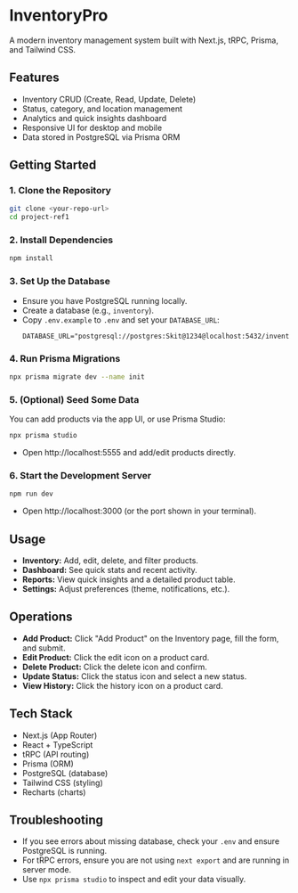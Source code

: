 # InventoryPro

A modern inventory management system built with Next.js, tRPC, Prisma, and Tailwind CSS.

## Features
- Inventory CRUD (Create, Read, Update, Delete)
- Status, category, and location management
- Analytics and quick insights dashboard
- Responsive UI for desktop and mobile
- Data stored in PostgreSQL via Prisma ORM

## Getting Started

### 1. Clone the Repository
```sh
git clone <your-repo-url>
cd project-ref1
```

### 2. Install Dependencies
```sh
npm install
```

### 3. Set Up the Database
- Ensure you have PostgreSQL running locally.
- Create a database (e.g., `inventory`).
- Copy `.env.example` to `.env` and set your `DATABASE_URL`:
  ```env
  DATABASE_URL="postgresql://postgres:Skit@1234@localhost:5432/inventory"
  ```

### 4. Run Prisma Migrations
```sh
npx prisma migrate dev --name init
```

### 5. (Optional) Seed Some Data
You can add products via the app UI, or use Prisma Studio:
```sh
npx prisma studio
```
- Open http://localhost:5555 and add/edit products directly.

### 6. Start the Development Server
```sh
npm run dev
```
- Open http://localhost:3000 (or the port shown in your terminal).

## Usage
- **Inventory:** Add, edit, delete, and filter products.
- **Dashboard:** See quick stats and recent activity.
- **Reports:** View quick insights and a detailed product table.
- **Settings:** Adjust preferences (theme, notifications, etc.).

## Operations
- **Add Product:** Click "Add Product" on the Inventory page, fill the form, and submit.
- **Edit Product:** Click the edit icon on a product card.
- **Delete Product:** Click the delete icon and confirm.
- **Update Status:** Click the status icon and select a new status.
- **View History:** Click the history icon on a product card.

## Tech Stack
- Next.js (App Router)
- React + TypeScript
- tRPC (API routing)
- Prisma (ORM)
- PostgreSQL (database)
- Tailwind CSS (styling)
- Recharts (charts)

## Troubleshooting
- If you see errors about missing database, check your `.env` and ensure PostgreSQL is running.
- For tRPC errors, ensure you are not using `next export` and are running in server mode.
- Use `npx prisma studio` to inspect and edit your data visually.

